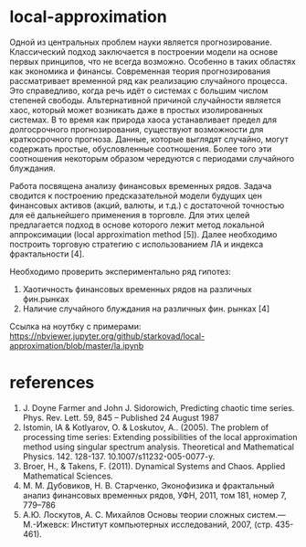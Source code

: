 # local-approximation

  Одной из центральных проблем науки является прогнозирование. Классический подход заключается в построении модели на основе первых принципов, что не всегда возможно. Особенно в таких областях как экономика и финансы. Современная теория прогнозирования рассматривает временной ряд как реализацию случайного процесса. Это справедливо, когда речь идёт о системах с большим числом степеней свободы. Альтернативной причиной случайности является хаос, который может возникать даже в простых изолированных системах. В то время как природа хаоса устанавливает предел для долгосрочного прогнозирования, существуют возможности для краткосрочного прогноза. Данные, которые выглядят случайно, могут содержать простые, обусловленные соотношения. Более того эти соотношения некоторым образом чередуются с периодами случайного блуждания.
  
  Работа посвящена анализу финансовых временных рядов. Задача сводится к построению предсказательной модели будущих цен финансовых активов (акций, валюты, и т.д.) с достаточной точностью для её дальнейшего применения в торговле. Для этих целей предлагается подход в основе которого лежит метод локальной аппроксимации (local approximation method [5]). Далее необходимо построить торговую стратегию с использованием ЛА и индекса фрактальности [4].
  
  Необходимо проверить экспериментально ряд гипотез:
  
  1. Хаотичность финансовых временных рядов на различных фин.рынках 
  2. Наличие случайного блуждания на различных фин. рынках [4]
  
 
Ссылка на ноутбку с примерами: https://nbviewer.jupyter.org/github/starkovad/local-approximation/blob/master/la.ipynb

# references

1. J. Doyne Farmer and John J. Sidorowich, Predicting chaotic time series. Phys. Rev. Lett. 59, 845 – Published 24 August 1987
2. Istomin, IA & Kotlyarov, O. & Loskutov, A.. (2005). The problem of processing time series: Extending possibilities of the local approximation method using singular spectrum analysis. Theoretical and Mathematical Physics. 142. 128-137. 10.1007/s11232-005-0077-y. 
3. Broer, H., & Takens, F. (2011). Dynamical Systems and Chaos. Applied Mathematical Sciences.
4. М. М. Дубовиков, Н. В. Старченко, Эконофизика и фрактальный анализ финансовых временных рядов, УФН, 2011, том 181, номер 7, 779–786
5. А.Ю. Лоскутов, А. С. Михайлов Основы теории сложных систем.— М.-Ижевск: Институт компьютерных исследований, 2007, (стр. 435-461).

